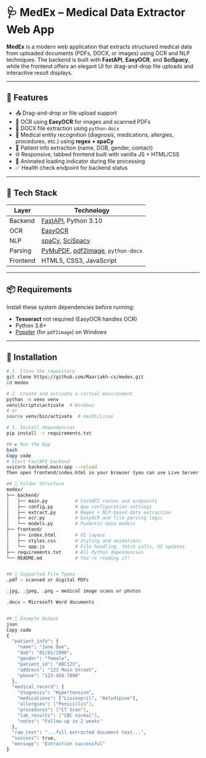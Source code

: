 # 🩺 MedEx – Medical Data Extractor Web App

**MedEx** is a modern web application that extracts structured medical data from uploaded documents (PDFs, DOCX, or images) using OCR and NLP techniques. The backend is built with **FastAPI**, **EasyOCR**, and **SciSpacy**, while the frontend offers an elegant UI for drag-and-drop file uploads and interactive result displays.

---

## 🚀 Features

- 📤 Drag-and-drop or file upload support
- 🧾 OCR using **EasyOCR** for images and scanned PDFs
- 📄 DOCX file extraction using `python-docx`
- 🧠 Medical entity recognition (diagnosis, medications, allergies, procedures, etc.) using **regex + spaCy**
- 👤 Patient info extraction (name, DOB, gender, contact)
- 🌐 Responsive, tabbed frontend built with vanilla JS + HTML/CSS
- 🔄 Animated loading indicator during file processing
- ✅ Health check endpoint for backend status

---

## 🧰 Tech Stack

| Layer     | Technology                                           |
|-----------|------------------------------------------------------|
| Backend   | [FastAPI](https://fastapi.tiangolo.com/), Python 3.10 |
| OCR       | [EasyOCR](https://github.com/JaidedAI/EasyOCR)      |
| NLP       | [spaCy](https://spacy.io/), [SciSpacy](https://allenai.github.io/scispacy/) |
| Parsing   | [PyMuPDF](https://pymupdf.readthedocs.io), [pdf2image](https://pypi.org/project/pdf2image/), `python-docx` |
| Frontend  | HTML5, CSS3, JavaScript                             |

---

## 📦 Requirements

Install these system dependencies before running:

- **Tesseract** not required (EasyOCR handles OCR)
- Python 3.8+
- [Poppler](https://github.com/oschwartz10612/poppler-windows) (for `pdf2image`) on Windows

---

## 🔧 Installation

```bash
# 1. Clone the repository
git clone https://github.com/Maariakh-cs/medex.git
cd medex

# 2. Create and activate a virtual environment
python -m venv venv
venv\Scripts\activate  # Windows
# or
source venv/bin/activate  # macOS/Linux

# 3. Install dependencies
pip install -r requirements.txt

## ▶️ Run the App
bash
Copy code
# Start FastAPI backend
uvicorn backend.main:app --reload
Then open frontend/index.html in your browser (you can use Live Server or just double-click to open locally).

## 📁 Folder Structure
medex/
├── backend/
│   ├── main.py          # FastAPI routes and endpoints
│   ├── config.py        # App configuration settings
│   ├── extract.py       # Regex + NLP-based data extraction
│   ├── ocr.py           # EasyOCR and file parsing logic
│   └── models.py        # Pydantic data models
├── frontend/
│   ├── index.html       # UI layout
│   ├── styles.css       # Styling and animations
│   └── app.js           # File handling, fetch calls, UI updates
├── requirements.txt     # All Python dependencies
└── README.md            # You're reading it!


## 🧪 Supported File Types
.pdf – scanned or digital PDFs

.jpg, .jpeg, .png – medical image scans or photos

.docx – Microsoft Word documents


## 🧠 Example Output
json
Copy code
{
  "patient_info": {
    "name": "Jane Doe",
    "dob": "01/01/1990",
    "gender": "female",
    "patient_id": "ABC123",
    "address": "123 Main Street",
    "phone": "123-456-7890"
  },
  "medical_record": {
    "diagnosis": "Hypertension",
    "medications": ["Lisinopril", "Amlodipine"],
    "allergies": ["Penicillin"],
    "procedures": ["CT Scan"],
    "lab_results": ["CBC normal"],
    "notes": "Follow-up in 2 weeks"
  },
  "raw_text": "...full extracted document text...",
  "success": true,
  "message": "Extraction successful"
}


